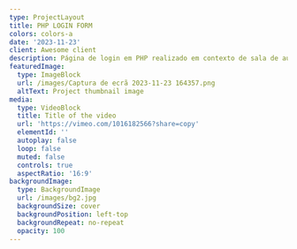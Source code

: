```yaml
---
type: ProjectLayout
title: PHP LOGIN FORM
colors: colors-a
date: '2023-11-23'
client: Awesome client
description: Página de login em PHP realizado em contexto de sala de aula.
featuredImage:
  type: ImageBlock
  url: /images/Captura de ecrã 2023-11-23 164357.png
  altText: Project thumbnail image
media:
  type: VideoBlock
  title: Title of the video
  url: 'https://vimeo.com/1016182566?share=copy'
  elementId: ''
  autoplay: false
  loop: false
  muted: false
  controls: true
  aspectRatio: '16:9'
backgroundImage:
  type: BackgroundImage
  url: /images/bg2.jpg
  backgroundSize: cover
  backgroundPosition: left-top
  backgroundRepeat: no-repeat
  opacity: 100
---
```

